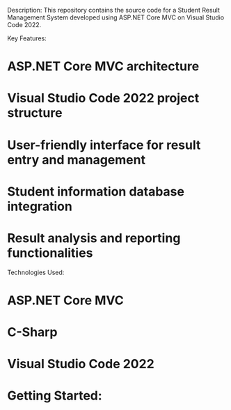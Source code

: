Description:
This repository contains the source code for a Student Result Management System developed using ASP.NET Core MVC on Visual Studio Code 2022.

Key Features:
# ASP.NET Core MVC architecture
# Visual Studio Code 2022 project structure
# User-friendly interface for result entry and management
# Student information database integration
# Result analysis and reporting functionalities

Technologies Used:
# ASP.NET Core MVC
# C-Sharp
# Visual Studio Code 2022
# Getting Started:
